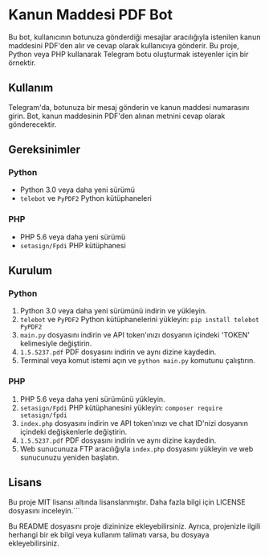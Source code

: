 # Kanun Maddesi PDF Bot

Bu bot, kullanıcının botunuza gönderdiği mesajlar aracılığıyla istenilen kanun maddesini PDF'den alır ve cevap olarak kullanıcıya gönderir. Bu proje, Python veya PHP kullanarak Telegram botu oluşturmak isteyenler için bir örnektir.

## Kullanım

Telegram'da, botunuza bir mesaj gönderin ve kanun maddesi numarasını girin. Bot, kanun maddesinin PDF'den alınan metnini cevap olarak gönderecektir.

## Gereksinimler

### Python

- Python 3.0 veya daha yeni sürümü
- `telebot` ve `PyPDF2` Python kütüphaneleri

### PHP

- PHP 5.6 veya daha yeni sürümü
- `setasign/Fpdi` PHP kütüphanesi

## Kurulum

### Python

1. Python 3.0 veya daha yeni sürümünü indirin ve yükleyin.
2. `telebot` ve `PyPDF2` Python kütüphanelerini yükleyin: `pip install telebot PyPDF2`
3. `main.py` dosyasını indirin ve API token'ınızı dosyanın içindeki 'TOKEN' kelimesiyle değiştirin.
4. `1.5.5237.pdf` PDF dosyasını indirin ve aynı dizine kaydedin.
5. Terminal veya komut istemi açın ve `python main.py` komutunu çalıştırın.

### PHP

1. PHP 5.6 veya daha yeni sürümünü yükleyin.
2. `setasign/Fpdi` PHP kütüphanesini yükleyin: `composer require setasign/fpdi`
3. `index.php` dosyasını indirin ve API token'ınızı ve chat ID'nizi dosyanın içindeki değişkenlerle değiştirin.
4. `1.5.5237.pdf` PDF dosyasını indirin ve aynı dizine kaydedin.
5. Web sunucunuza FTP aracılığıyla `index.php` dosyasını yükleyin ve web sunucunuzu yeniden başlatın.

## Lisans

Bu proje MIT lisansı altında lisanslanmıştır. Daha fazla bilgi için LICENSE dosyasını inceleyin.```

Bu README dosyasını proje dizininize ekleyebilirsiniz. Ayrıca, projenizle ilgili herhangi bir ek bilgi veya kullanım talimatı varsa, bu dosyaya ekleyebilirsiniz.
